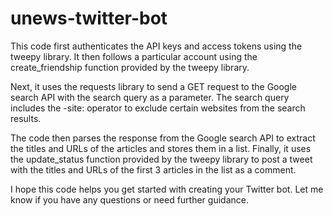 # unews-twitter-bot

This code first authenticates the API keys and access tokens using the tweepy library. It then follows a particular account using the create_friendship function provided by the tweepy library.

Next, it uses the requests library to send a GET request to the Google search API with the search query as a parameter. The search query includes the -site: operator to exclude certain websites from the search results.

The code then parses the response from the Google search API to extract the titles and URLs of the articles and stores them in a list. Finally, it uses the update_status function provided by the tweepy library to post a tweet with the titles and URLs of the first 3 articles in the list as a comment.

I hope this code helps you get started with creating your Twitter bot. Let me know if you have any questions or need further guidance.
